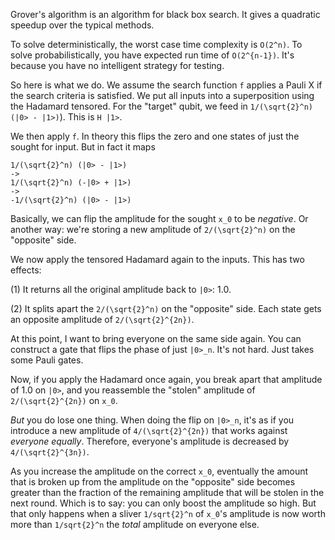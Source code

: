 Grover's algorithm is an algorithm for black box search. It gives a
quadratic speedup over the typical methods.

To solve deterministically, the worst case time complexity is `O(2^n)`.
To solve probabilistically, you have expected run time of `O(2^{n-1})`.
It's because you have no intelligent strategy for testing.

So here is what we do. We assume the search function `f` applies a Pauli
X if the search criteria is satisfied. We put all inputs into a
superposition using the Hadamard tensored. For the "target" qubit, we
feed in `1/(\sqrt{2}^n) (|0> - |1>)`). This is `H |1>`.

We then apply `f`. In theory this flips the zero and one states of just
the sought for input. But in fact it maps

    1/(\sqrt{2}^n) (|0> - |1>)
    ->
    1/(\sqrt{2}^n) (-|0> + |1>)
    ->
    -1/(\sqrt{2}^n) (|0> - |1>)

Basically, we can flip the amplitude for the sought `x_0` to be
*negative*. Or another way: we're storing a new amplitude of
`2/(\sqrt{2}^n)` on the "opposite" side.

We now apply the tensored Hadamard again to the inputs. This has two
effects:

(1) It returns all the original amplitude back to `|0>`: 1.0.

(2) It splits apart the `2/(\sqrt{2}^n)` on the "opposite" side. Each
state gets an opposite amplitude of `2/(\sqrt{2}^{2n})`.

At this point, I want to bring everyone on the same side again. You can
construct a gate that flips the phase of just `|0>_n`. It's not hard.
Just takes some Pauli gates.

Now, if you apply the Hadamard once again, you break apart that
amplitude of 1.0 on `|0>`, and you reassemble the "stolen" amplitude of
`2/(\sqrt{2}^{2n})` on `x_0`.

*But* you do lose one thing. When doing the flip on `|0>_n`, it's as if
you introduce a new amplitude of `4/(\sqrt{2}^{2n})` that works against
*everyone equally*. Therefore, everyone's amplitude is decreased by
`4/(\sqrt{2}^{3n})`.

As you increase the amplitude on the correct `x_0`, eventually the
amount that is broken up from the amplitude on the "opposite" side
becomes greater than the fraction of the remaining amplitude that will
be stolen in the next round. Which is to say: you can only boost the
amplitude so high. But that only happens when a sliver `1/sqrt{2}^n` of
`x_0`'s amplitude is now worth more than `1/sqrt{2}^n` the *total*
amplitude on everyone else.
